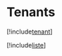 # Tenants

[!include[tenant](tenants.tenant.autogen.md)]

[!include[liste](tenants.liste.autogen.md)]









































